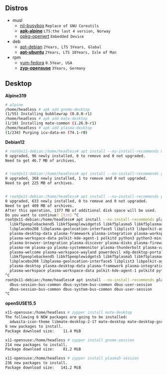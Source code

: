 
## Distros

- musl
  - [nil-busybox](https://www.busybox.net/) `Replace of GNU Coreutils`
  - [**apk-alpine**](https://alpinelinux.org/releases/) `LTS:the last 4 version, Norway`
  - [opkg-openwrt](https://openwrt.org/zh/about/history) `Embedded Device`
- deb
  - [apt-debian](https://wiki.debian.org/LTS) `2Years, LTS 5Years, Global`
  - [**apt-ubuntu**](https://ubuntu.com/about/release-cycle) `2Years, LTS 10Years, Isle of Man`
- rpm
  - [yum-fedora](https://distrowatch.com/table.php?distribution=fedora) `0.5Year, USA`
  - [**zyp-opensuse**](https://en.opensuse.org/Portal:Leap) `3Years, Germany`

## Desktop

**Alpine319**

```bash
# alpine
/home/headless # apk add gnome-desktop
(1/55) Installing bubblewrap (0.8.0-r1)
/home/headless # apk add mate-desktop
(1/10) Installing mate-common (1.26.0-r1)
/home/headless # apk add plasma-desktop
(1/234) Purging icu-data-en (74.1-r0)
```

**Debian12**

```bash
# root@x11-debian:/home/headless# apt install --no-install-recommends mate-desktop
0 upgraded, 96 newly installed, 0 to remove and 0 not upgraded.
Need to get 46.7 MB of archives.


# root@x11-debian:/home/headless# apt install --no-install-recommends gnome-session
0 upgraded, 368 newly installed, 1 to remove and 0 not upgraded.
Need to get 225 MB of archives.


# root@x11-debian:/home/headless# apt install --no-install-recommends plasma-desktop 2>&1 |grep session
0 upgraded, 633 newly installed, 0 to remove and 0 not upgraded.
Need to get 409 MB of archives.
After this operation, 1377 MB of additional disk space will be used.
Do you want to continue? [Y/n] ^C
root@x11-debian:/home/headless# apt install --no-install-recommends plasma-desktop 2>&1 |grep plasma
  libkf5peoplebackend5 libkf5peoplewidgets5 libkf5plasma5 libkf5plasmaquick5
  libplacebo208 libplasma-geolocation-interface5 libplist3 libpolkit-agent-1-0
  plasma-desktop-data plasma-framework plasma-integration plasma-workspace
  plasma-workspace-data polkit-kde-agent-1 polkitd python3 python3-minimal
  plasma-browser-integration plasma-discover plasma-disks plasma-firewall
  plasma-nm plasma-pa plasma-systemmonitor plasma-thunderbolt plasma-vault
  plasma-welcome plasma-workspace-wayland powerdevil xdg-desktop-portal-gtk
  libkf5peoplebackend5 libkf5peoplewidgets5 libkf5plasma5 libkf5plasmaquick5
  libplacebo208 libplasma-geolocation-interface5 libplist3 libpolkit-agent-1-0
  plasma-desktop plasma-desktop-data plasma-framework plasma-integration
  plasma-workspace plasma-workspace-data polkit-kde-agent-1 polkitd python3
^C
root@x11-debian:/home/headless# apt install --no-install-recommends plasma-desktop 2>&1 |grep session
  dbus-session-bus-common dbus-system-bus-common dbus-user-session
  dbus-session-bus-common dbus-system-bus-common dbus-user-session
^C

```

**openSUSE15.5**

```bash
x11-opensuse:/home/headless # zypper install mate-desktop
The following 6 NEW packages are going to be installed:
  adwaita-icon-theme libmate-desktop-2-17 mate-desktop mate-desktop-gschemas mate-desktop-gschemas-branding-openSUSE xdg-user-dirs
6 new packages to install.
Package download size:    11.4 MiB

x11-opensuse:/home/headless # zypper install gnome-session
214 new packages to install.
Package download size:    81.2 MiB

x11-opensuse:/home/headless # zypper install plasma5-session
236 new packages to install.
Package download size:   141.2 MiB

```

